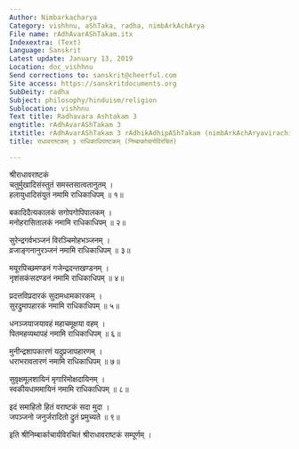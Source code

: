 ```yaml
---
Author: Nimbarkacharya
Category: vishhnu, aShTaka, radha, nimbArkAchArya
File name: rAdhAvarAShTakam.itx
Indexextra: (Text)
Language: Sanskrit
Latest update: January 13, 2019
Location: doc_vishhnu
Send corrections to: sanskrit@cheerful.com
Site access: https://sanskritdocuments.org
SubDeity: radha
Subject: philosophy/hinduism/religion
Sublocation: vishhnu
Text title: Radhavara Ashtakam 3
engtitle: rAdhAvarAShTakam 3
itxtitle: rAdhAvarAShTakam 3 rAdhikAdhipAShTakam (nimbArkAchAryavirachitaM)
title: राधावराष्टकम् ३ राधिकाधिपाष्टकम् (निम्बार्काचार्यविरचितं)

---
```

  
 श्रीराधावराष्टकं   
चतुर्मुखादिसंस्तुतं समस्तसात्वतानुतम् ।  
हलायुधादिसंयुतं नमामि राधिकाधिपम् ॥ १॥  
  
बकादिदैत्यकालकं सगोपगोपिपालकम् ।  
मनोहरासितालकं नमामि राधिकाधिपम् ॥ २॥  
  
सुरेन्द्रगर्वभञ्जनं विरञ्चिमोहभञ्जनम् ।  
व्रजाङ्गनानुरञ्जनं नमामि राधिकाधिपम् ॥ ३॥  
  
मयूरपिच्छमण्डनं गजेन्द्रदन्तखण्डनम् ।  
नृशंसकंसदण्डनं नमामि राधिकाधिपम् ॥ ४॥  
  
प्रदत्तविप्रदारकं सुदामधामकारकम् ।  
सुरद्रुमापहारकं नमामि राधिकाधिपम् ॥ ५॥  
  
धनञ्जयाजयावहं महाचमूक्षया वहम् ।  
पितमहव्यथापहं नमामि राधिकाधिपम् ॥ ६॥  
  
मुनीन्द्रशापकारणं यदुप्रजापहारणम् ।  
धराभरावतारणं नमामि राधिकाधिपम् ॥ ७॥  
  
सुवृक्षमूलशायिनं मृगारिमोक्षदायिनम् ।  
स्वकीयधाममायिनं नमामि राधिकाधिपम् ॥ ८॥  
  
इदं समाहितो हितं वराष्टकं सदा मुदा ।  
जपञ्जनो जनुर्जरादितो द्रुतं प्रमुच्यते ॥ ९॥  
  
इति श्रीनिम्बार्काचार्यविरचितं श्रीराधावराष्टकं सम्पूर्णम् ।  
   
  
